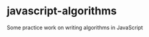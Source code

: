 javascript-algorithms
=====================

Some practice work on writing algorithms in JavaScript
